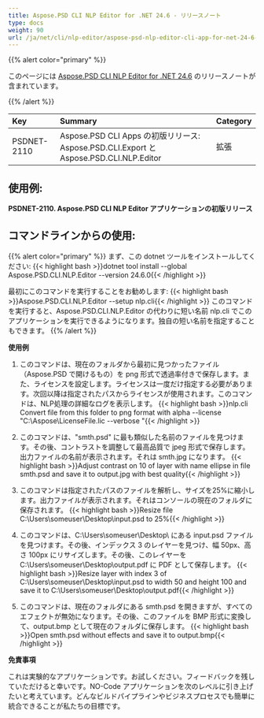 ```yaml
---
title: Aspose.PSD CLI NLP Editor for .NET 24.6 - リリースノート
type: docs
weight: 90
url: /ja/net/cli/nlp-editor/aspose-psd-nlp-editor-cli-app-for-net-24-6-release-notes/
---
```

{{% alert color="primary" %}}

このページには [Aspose.PSD CLI NLP Editor for .NET 24.6](https://www.nuget.org/packages/Aspose.PSD.CLI.NLP.Editor/) のリリースノートが含まれています。

{{% /alert %}}

| **Key**     | **Summary**                                                                                 | **Category** |
|:------------|:--------------------------------------------------------------------------------------------|:-------------|
| PSDNET-2110 | Aspose.PSD CLI Apps の初版リリース: Aspose.PSD.CLI.Export と Aspose.PSD.CLI.NLP.Editor      |  拡張 |


## **使用例:**

**PSDNET-2110. Aspose.PSD CLI NLP Editor アプリケーションの初版リリース**

## **コマンドラインからの使用:**

{{% alert color="primary" %}}
まず、この dotnet ツールをインストールしてください:
{{< highlight bash >}}dotnet tool install --global Aspose.PSD.CLI.NLP.Editor --version 24.6.0{{< /highlight >}}

最初にこのコマンドを実行することをお勧めします:
{{< highlight bash >}}Aspose.PSD.CLI.NLP.Editor --setup nlp.cli{{< /highlight >}}
このコマンドを実行すると、Aspose.PSD.CLI.NLP.Editor の代わりに短い名前 nlp.cli でこのアプリケーションを実行できるようになります。独自の短い名前を指定することもできます。
{{% /alert %}}

**使用例**

1. このコマンドは、現在のフォルダから最初に見つかったファイル（Aspose.PSD で開けるもの）を png 形式で透過率付きで保存します。また、ライセンスを設定します。ライセンスは一度だけ指定する必要があります。次回以降は指定されたパスからライセンスが使用されます。このコマンドは、NLP処理の詳細なログを表示します。
{{< highlight bash >}}nlp.cli Convert file from this folder to png format with alpha --license "C:\Aspose\LicenseFile.lic --verbose "{{< /highlight >}}

2. このコマンドは、"smth.psd" に最も類似した名前のファイルを見つけます。その後、コントラストを調整して最高品質で jpeg 形式で保存します。出力ファイルの名前が表示されます。それは smth.jpg になります。
{{< highlight bash >}}Adjust contrast on 10 of layer with name ellipse in file smth.psd and save it to output.jpg with best quality{{< /highlight >}}

3. このコマンドは指定されたパスのファイルを解析し、サイズを25%に縮小します。出力ファイルが表示されます。それはコンソールの現在のフォルダに保存されます。
{{< highlight bash >}}Resize file C:\Users\someuser\Desktop\input.psd to 25%{{< /highlight >}}

4. このコマンドは、C:\Users\someuser\Desktop\ にある input.psd ファイルを見つけます。その後、インデックス 3 のレイヤーを見つけ、幅 50px、高さ 100px にリサイズします。その後、このレイヤーを C:\Users\someuser\Desktop\output.pdf に PDF として保存します。
{{< highlight bash >}}Resize layer with index 3 of C:\Users\someuser\Desktop\input.psd to width 50 and height 100 and save it to C:\Users\someuser\Desktop\output.pdf{{< /highlight >}}

5. このコマンドは、現在のフォルダにある smth.psd を開きますが、すべてのエフェクトが無効になります。その後、このファイルを BMP 形式に変換して、output.bmp として現在のフォルダに保存します。
{{< highlight bash >}}Open smth.psd without effects and save it to output.bmp{{< /highlight >}}

**免責事項**

これは実験的なアプリケーションです。お試しください。フィードバックを残していただけると幸いです。NO-Code アプリケーションを次のレベルに引き上げたいと考えています。どんなビルドパイプラインやビジネスプロセスでも簡単に統合できることが私たちの目標です。

